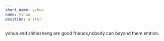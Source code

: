 ```yaml
---
short_name: yvhua
name: yvhua
position: Writer
---
```

yvhua and shitiesheng are good friends,nobody can beyond them emtion.
<style>
  body {
    background-image: url('https://th.bing.com/th/id/R.8945451730d1b22856714ca557256319?rik=8zFLlJEmZ%2fJDSA&riu=http%3a%2f%2fimg.xinmin.cn%2fxmwb%2f2021%2f6%2fNEM1_20210612_C0326491206_A2841035.jpg&ehk=862KMI0jQ5PUk%2fyQ7GxLuYU0R4U9sap6hzrcDwX3EC8%3d&risl=&pid=ImgRaw&r=0&sres=1&sresct=1');
    background-size: cover;
    background-position: center;
  }
</style>